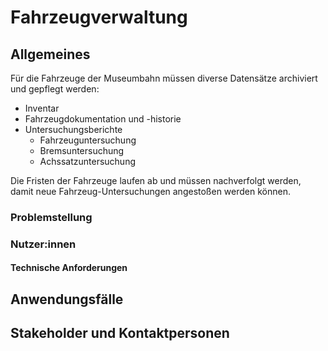# Fahrzeugverwaltung

## Allgemeines

Für die Fahrzeuge der Museumbahn müssen diverse Datensätze archiviert und gepflegt werden:

* Inventar
* Fahrzeugdokumentation und -historie
* Untersuchungsberichte
  * Fahrzeuguntersuchung
  * Bremsuntersuchung
  * Achssatzuntersuchung

Die Fristen der Fahrzeuge laufen ab und müssen nachverfolgt werden, damit neue Fahrzeug-Untersuchungen angestoßen werden können.

### Problemstellung

### Nutzer:innen

#### Technische Anforderungen

## Anwendungsfälle

## Stakeholder und Kontaktpersonen
